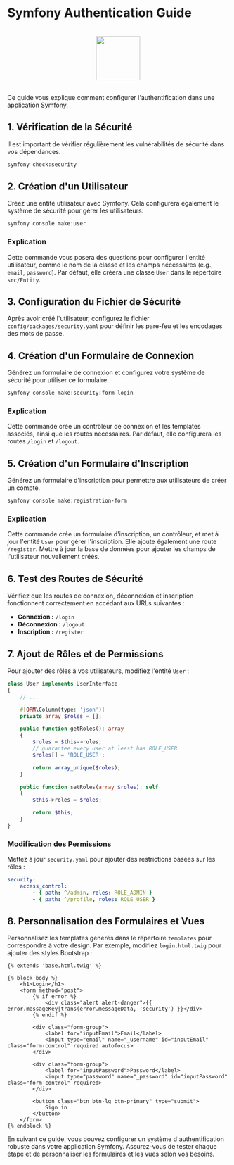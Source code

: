 # Symfony Authentication Guide

<br>

<center>
<img src="https://symfony.com/logos/symfony_black_03.png" width="100">
</center>

<br>

Ce guide vous explique comment configurer l'authentification dans une application Symfony.

## 1. Vérification de la Sécurité

Il est important de vérifier régulièrement les vulnérabilités de sécurité dans vos dépendances.

```bash
symfony check:security
```

## 2. Création d'un Utilisateur

Créez une entité utilisateur avec Symfony. Cela configurera également le système de sécurité pour gérer les utilisateurs.

```bash
symfony console make:user
```

### Explication

Cette commande vous posera des questions pour configurer l'entité utilisateur, comme le nom de la classe et les champs nécessaires (e.g., `email`, `password`). Par défaut, elle créera une classe `User` dans le répertoire `src/Entity`.

## 3. Configuration du Fichier de Sécurité

Après avoir créé l'utilisateur, configurez le fichier `config/packages/security.yaml` pour définir les pare-feu et les encodages des mots de passe.

## 4. Création d'un Formulaire de Connexion

Générez un formulaire de connexion et configurez votre système de sécurité pour utiliser ce formulaire.

```bash
symfony console make:security:form-login
```

### Explication

Cette commande crée un contrôleur de connexion et les templates associés, ainsi que les routes nécessaires. Par défaut, elle configurera les routes `/login` et `/logout`.

## 5. Création d'un Formulaire d'Inscription

Générez un formulaire d'inscription pour permettre aux utilisateurs de créer un compte.

```bash
symfony console make:registration-form
```

### Explication

Cette commande crée un formulaire d'inscription, un contrôleur, et met à jour l'entité `User` pour gérer l'inscription. Elle ajoute également une route `/register`.
Mettre à jour la base de données pour ajouter les champs de l'utilisateur nouvellement créés.

## 6. Test des Routes de Sécurité

Vérifiez que les routes de connexion, déconnexion et inscription fonctionnent correctement en accédant aux URLs suivantes :

-   **Connexion :** `/login`
-   **Déconnexion :** `/logout`
-   **Inscription :** `/register`

## 7. Ajout de Rôles et de Permissions

Pour ajouter des rôles à vos utilisateurs, modifiez l'entité `User` :

```php
class User implements UserInterface
{
    // ...

    #[ORM\Column(type: 'json')]
    private array $roles = [];

    public function getRoles(): array
    {
        $roles = $this->roles;
        // guarantee every user at least has ROLE_USER
        $roles[] = 'ROLE_USER';

        return array_unique($roles);
    }

    public function setRoles(array $roles): self
    {
        $this->roles = $roles;

        return $this;
    }
}
```

### Modification des Permissions

Mettez à jour `security.yaml` pour ajouter des restrictions basées sur les rôles :

```yaml
security:
    access_control:
        - { path: ^/admin, roles: ROLE_ADMIN }
        - { path: ^/profile, roles: ROLE_USER }
```

## 8. Personnalisation des Formulaires et Vues

Personnalisez les templates générés dans le répertoire `templates` pour correspondre à votre design. Par exemple, modifiez `login.html.twig` pour ajouter des styles Bootstrap :

```twig
{% extends 'base.html.twig' %}

{% block body %}
    <h1>Login</h1>
    <form method="post">
        {% if error %}
            <div class="alert alert-danger">{{ error.messageKey|trans(error.messageData, 'security') }}</div>
        {% endif %}

        <div class="form-group">
            <label for="inputEmail">Email</label>
            <input type="email" name="_username" id="inputEmail" class="form-control" required autofocus>
        </div>

        <div class="form-group">
            <label for="inputPassword">Password</label>
            <input type="password" name="_password" id="inputPassword" class="form-control" required>
        </div>

        <button class="btn btn-lg btn-primary" type="submit">
            Sign in
        </button>
    </form>
{% endblock %}
```

En suivant ce guide, vous pouvez configurer un système d'authentification robuste dans votre application Symfony. Assurez-vous de tester chaque étape et de personnaliser les formulaires et les vues selon vos besoins.
